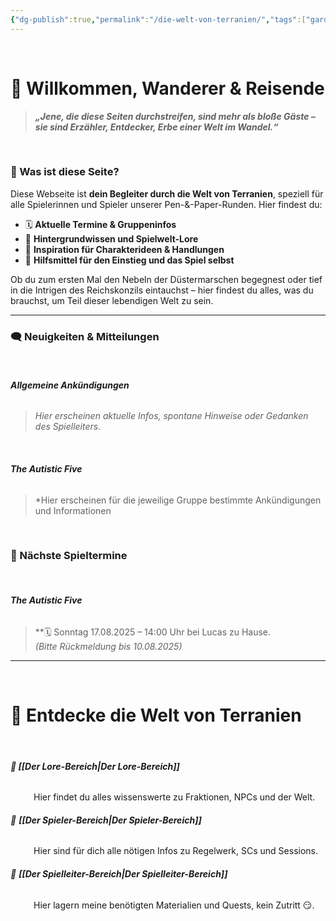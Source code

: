 ```yaml
---
{"dg-publish":true,"permalink":"/die-welt-von-terranien/","tags":["gardenEntry"]}
---
```


$\quad$
# 🧙 Willkommen, Wanderer & Reisende

> ***„Jene, die diese Seiten durchstreifen, sind mehr als bloße Gäste – sie sind Erzähler, Entdecker, Erbe einer Welt im Wandel.“***

$\quad$
### 🎲 Was ist diese Seite?

Diese Webseite ist **dein Begleiter durch die Welt von Terranien**, speziell für alle Spielerinnen und Spieler unserer Pen-&-Paper-Runden. Hier findest du:

- 🗓 **Aktuelle Termine & Gruppeninfos**
- 📜 **Hintergrundwissen und Spielwelt-Lore**
- 🔮 **Inspiration für Charakterideen & Handlungen**
- 🧭 **Hilfsmittel für den Einstieg und das Spiel selbst**

Ob du zum ersten Mal den Nebeln der Düstermarschen begegnest oder tief in die Intrigen des Reichskonzils eintauchst – hier findest du alles, was du brauchst, um Teil dieser lebendigen Welt zu sein.

---

### 🗨️ Neuigkeiten & Mitteilungen
$\quad$
###### **Allgemeine Ankündigungen**
> *Hier erscheinen aktuelle Infos, spontane Hinweise oder Gedanken des Spielleiters.*  

$\quad$
###### **The Autistic Five**
> *Hier erscheinen für die jeweilige Gruppe bestimmte Ankündigungen und Informationen

$\quad$
### 📅 Nächste Spieltermine
$\quad$
###### **The Autistic Five**
> **🗓 Sonntag 17.08.2025 – 14:00 Uhr bei Lucas zu Hause.
> $\quad$$\quad$$\quad$*(Bitte Rückmeldung bis 10.08.2025)*

---

$\quad$

# 🏰 Entdecke die Welt von Terranien

**$\quad$**
###### **📜 [[Der Lore-Bereich\|Der Lore-Bereich]]**
$\quad$$\quad$ Hier findet du alles wissenswerte zu Fraktionen, NPCs und der Welt.

###### 🎲 **[[Der Spieler-Bereich\|Der Spieler-Bereich]]**
$\quad$$\quad$ Hier sind für dich alle nötigen Infos zu Regelwerk, SCs und Sessions.

######  🎩 **[[Der Spielleiter-Bereich\|Der Spielleiter-Bereich]]**
$\quad$$\quad$ Hier lagern meine benötigten Materialien und Quests, kein Zutritt 😏.
$\quad$